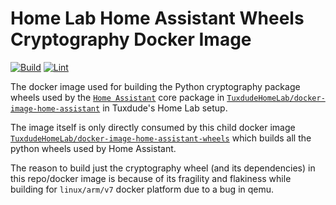 # Home Lab Home Assistant Wheels Cryptography Docker Image

[![Build](https://github.com/TuxdudeHomeLab/docker-image-home-assistant-wheels-cryptography/actions/workflows/build.yml/badge.svg)](https://github.com/TuxdudeHomeLab/docker-image-home-assistant-wheels-cryptography/actions/workflows/build.yml) [![Lint](https://github.com/TuxdudeHomeLab/docker-image-home-assistant-wheels-cryptography/actions/workflows/lint.yml/badge.svg)](https://github.com/TuxdudeHomeLab/docker-image-home-assistant-wheels-cryptography/actions/workflows/lint.yml)

The docker image used for building the Python cryptography package wheels
used by the
[`Home Assistant`](https://home-assistant.io) core package in
[`TuxdudeHomeLab/docker-image-home-assistant`](https://github.com/TuxdudeHomeLab/docker-image-home-assistant)
in Tuxdude's Home Lab setup.

The image itself is only directly consumed by this child docker image
[`TuxdudeHomeLab/docker-image-home-assistant-wheels`](https://github.com/TuxdudeHomeLab/docker-image-home-assistant-wheels)
which builds all the python wheels used by Home Assistant.

The reason to build just the cryptography wheel (and its dependencies)
in this repo/docker image is because of its fragility and flakiness
while building for `linux/arm/v7` docker platform due to a bug in qemu.
